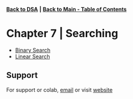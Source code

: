 [**Back to DSA**](https://github.com/xanderbilla/LPU-Academics#readme) **|** [**Back to Main - Table of Contents**](https://github.com/xanderbilla/LPU-Academics#readme)

# Chapter 7 | Searching

- [Binary Search](https://github.com/xanderbilla/LPU-Academics/blob/main/CSE%20205%20-%20DSA/Chapter%207%20-%20Searching/7_1-Binary_Search.cpp)
- [Linear Search](https://github.com/xanderbilla/LPU-Academics/blob/main/CSE%20205%20-%20DSA/Chapter%207%20-%20Searching/7_2-Linear_Search.cpp)

## Support

For support or colab, [email](mailto:dev.xanderbilla@gmail.com) or visit [website](https://xanderbilla.com)
